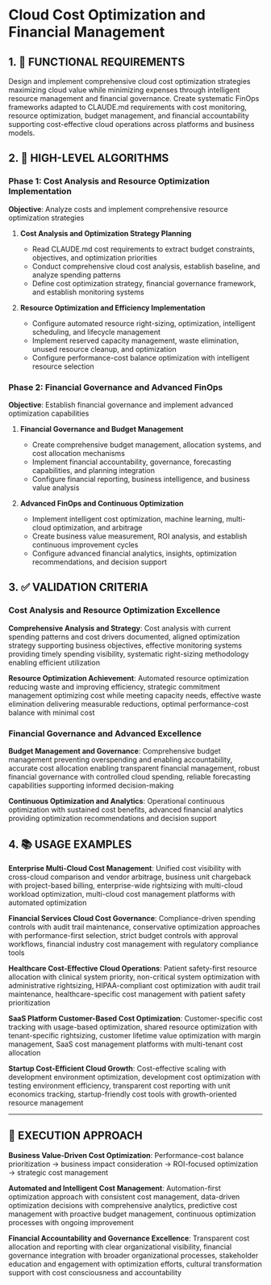 # Cloud Cost Optimization and Financial Management

## 1. 🎯 FUNCTIONAL REQUIREMENTS

Design and implement comprehensive cloud cost optimization strategies maximizing cloud value while minimizing expenses through intelligent resource management and financial governance. Create systematic FinOps frameworks adapted to CLAUDE.md requirements with cost monitoring, resource optimization, budget management, and financial accountability supporting cost-effective cloud operations across platforms and business models.

## 2. 🔄 HIGH-LEVEL ALGORITHMS

### Phase 1: Cost Analysis and Resource Optimization Implementation
**Objective**: Analyze costs and implement comprehensive resource optimization strategies

1. **Cost Analysis and Optimization Strategy Planning**
   - Read CLAUDE.md cost requirements to extract budget constraints, objectives, and optimization priorities
   - Conduct comprehensive cloud cost analysis, establish baseline, and analyze spending patterns
   - Define cost optimization strategy, financial governance framework, and establish monitoring systems

2. **Resource Optimization and Efficiency Implementation**
   - Configure automated resource right-sizing, optimization, intelligent scheduling, and lifecycle management
   - Implement reserved capacity management, waste elimination, unused resource cleanup, and optimization
   - Configure performance-cost balance optimization with intelligent resource selection

### Phase 2: Financial Governance and Advanced FinOps
**Objective**: Establish financial governance and implement advanced optimization capabilities

1. **Financial Governance and Budget Management**
   - Create comprehensive budget management, allocation systems, and cost allocation mechanisms
   - Implement financial accountability, governance, forecasting capabilities, and planning integration
   - Configure financial reporting, business intelligence, and business value analysis

2. **Advanced FinOps and Continuous Optimization**
   - Implement intelligent cost optimization, machine learning, multi-cloud optimization, and arbitrage
   - Create business value measurement, ROI analysis, and establish continuous improvement cycles
   - Configure advanced financial analytics, insights, optimization recommendations, and decision support

## 3. ✅ VALIDATION CRITERIA

### Cost Analysis and Resource Optimization Excellence
**Comprehensive Analysis and Strategy**: Cost analysis with current spending patterns and cost drivers documented, aligned optimization strategy supporting business objectives, effective monitoring systems providing timely spending visibility, systematic right-sizing methodology enabling efficient utilization

**Resource Optimization Achievement**: Automated resource optimization reducing waste and improving efficiency, strategic commitment management optimizing cost while meeting capacity needs, effective waste elimination delivering measurable reductions, optimal performance-cost balance with minimal cost

### Financial Governance and Advanced Excellence
**Budget Management and Governance**: Comprehensive budget management preventing overspending and enabling accountability, accurate cost allocation enabling transparent financial management, robust financial governance with controlled cloud spending, reliable forecasting capabilities supporting informed decision-making

**Continuous Optimization and Analytics**: Operational continuous optimization with sustained cost benefits, advanced financial analytics providing optimization recommendations and decision support

## 4. 📚 USAGE EXAMPLES

**Enterprise Multi-Cloud Cost Management**: Unified cost visibility with cross-cloud comparison and vendor arbitrage, business unit chargeback with project-based billing, enterprise-wide rightsizing with multi-cloud workload optimization, multi-cloud cost management platforms with automated optimization

**Financial Services Cloud Cost Governance**: Compliance-driven spending controls with audit trail maintenance, conservative optimization approaches with performance-first selection, strict budget controls with approval workflows, financial industry cost management with regulatory compliance tools

**Healthcare Cost-Effective Cloud Operations**: Patient safety-first resource allocation with clinical system priority, non-critical system optimization with administrative rightsizing, HIPAA-compliant cost optimization with audit trail maintenance, healthcare-specific cost management with patient safety prioritization

**SaaS Platform Customer-Based Cost Optimization**: Customer-specific cost tracking with usage-based optimization, shared resource optimization with tenant-specific rightsizing, customer lifetime value optimization with margin management, SaaS cost management platforms with multi-tenant cost allocation

**Startup Cost-Efficient Cloud Growth**: Cost-effective scaling with development environment optimization, development cost optimization with testing environment efficiency, transparent cost reporting with unit economics tracking, startup-friendly cost tools with growth-oriented resource management

---

## 🎯 EXECUTION APPROACH

**Business Value-Driven Cost Optimization**: Performance-cost balance prioritization → business impact consideration → ROI-focused optimization → strategic cost management

**Automated and Intelligent Cost Management**: Automation-first optimization approach with consistent cost management, data-driven optimization decisions with comprehensive analytics, predictive cost management with proactive budget management, continuous optimization processes with ongoing improvement

**Financial Accountability and Governance Excellence**: Transparent cost allocation and reporting with clear organizational visibility, financial governance integration with broader organizational processes, stakeholder education and engagement with optimization efforts, cultural transformation support with cost consciousness and accountability